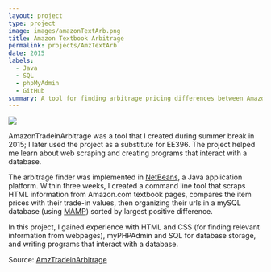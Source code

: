 ```yaml
---
layout: project
type: project
image: images/amazonTextArb.png
title: Amazon Textbook Arbitrage
permalink: projects/AmzTextArb
date: 2015
labels:
  - Java
  - SQL
  - phpMyAdmin
  - GitHub
summary: A tool for finding arbitrage pricing differences between Amazon.com textbook prices and their offered trade-in values.
---
```


<img class="ui image" src="{{ site.baseurl }}/images/amazonTextArb-sqr.png">

AmazonTradeinArbitrage was a tool that I created during summer break in 2015; I later used the project as a substitute for EE396. The project helped me learn about web scraping and creating programs that interact with a database.

The arbitrage finder was implemented in [NetBeans](https://netbeans.org/), a Java application platform. Within three weeks, I created a command line tool that scraps HTML information from Amazon.com textbook pages, compares the item prices with their trade-in values, then organizing their urls in a mySQL database (using [MAMP](https://www.mamp.info/en/)) sorted by largest positive difference. 

In this project, I gained experience with HTML and CSS (for finding relevant information from webpages), myPHPAdmin and SQL for database storage, and writing programs that interact with a database. 
 
Source: <a href="https://github.com/reedv/AmzTradeinArbitrage"><i class="large github icon"></i>AmzTradeinArbitrage</a>

